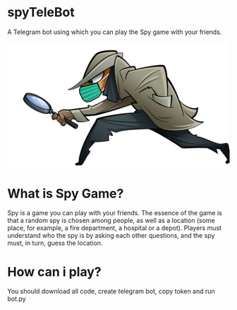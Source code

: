# spyTeleBot
A Telegram bot using which you can play the Spy game with your friends.

![](pics/spy.png)

# What is Spy Game?
Spy is a game you can play with your friends. The essence of the game is that a random spy is chosen among people, as well as a location (some place, for example, a fire department, a hospital or a depot). Players must understand who the spy is by asking each other questions, and the spy must, in turn, guess the location. 

# How can i play?
You should download all code, create telegram bot, copy token and run bot.py
